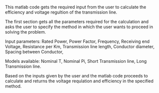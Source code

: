 This matlab code gets the required input from the user to calculate the efficiency and voltage regultion of the transmission line.

The first section gets all the parameters required for the calculation and asks the user to specify the method in which the user wants to proceed in solving the problem.

Input parameters: 
Rated Power,
Power Factor,
Frequency,
Receiving end Voltage,
Resistance per Km,
Transmission line length,
Conductor diameter,
Spacing between Conductor,

Models available: 
Nominal T,
Nominal Pi,
Short Transmission line,
Long Transmission line.

Based on the inputs given by the user and the matlab code proceeds to calculate and returns the voltage requlation and efficiency in the specified method.